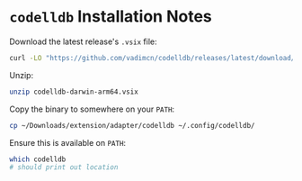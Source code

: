 # `codelldb` Installation Notes

Download the latest release's `.vsix` file:

```bash
curl -LO "https://github.com/vadimcn/codelldb/releases/latest/download/codelldb-darwin-arm64.vsix"
```

Unzip:

```bash
unzip codelldb-darwin-arm64.vsix
```

Copy the binary to somewhere on your `PATH`:

```bash
cp ~/Downloads/extension/adapter/codelldb ~/.config/codelldb/
```

Ensure this is available on `PATH`:

```bash
which codelldb
# should print out location
```

